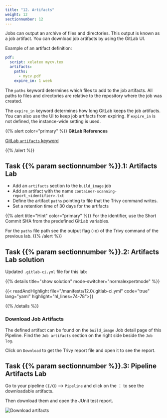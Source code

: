 ```yaml
---
title: "12. Artifacts"
weight: 12
sectionnumber: 12
---
```


Jobs can output an archive of files and directories. This output is known as a job artifact.
You can download job artifacts by using the GitLab UI.

Example of an artifact definition:

```yaml
pdf:
  script: xelatex mycv.tex
  artifacts:
    paths:
      - mycv.pdf
    expire_in: 1 week
```

The `paths` keyword determines which files to add to the job artifacts. All paths to files and directories are relative to the repository where the job was created.

The `expire_in` keyword determines how long GitLab keeps the job artifacts. You can also use the UI to keep job artifacts from expiring. If `expire_in` is not defined, the instance-wide setting is used.

{{% alert color="primary" %}}
**GitLab References**

[GitLab `artifacts` keyword](https://docs.gitlab.com/ee/ci/yaml/README.html#artifacts)

{{% /alert %}}


## Task {{% param sectionnumber %}}.1: Artifacts Lab

* Add an `artifacts` section to the `build_image` job
* Add an artifact with the name `container-scanning-report_<identifier>.txt`
* Define the artifact `paths` pointing to file that the Trivy command writes.
* Set a retention time of 30 days for the artifacts

{{% alert title="Hint" color="primary" %}}
For the identifier, use the Short Commit SHA from the predefined GitLab variables.

For the `paths` file path see the output flag (-o) of the Trivy command of the previous lab.
{{% /alert %}}


## Task {{% param sectionnumber %}}.2: Artifacts Lab solution

Updated `.gitlab-ci.yml` file for this lab:

{{% details title="show solution" mode-switcher="normalexpertmode" %}}

{{< readAndHighlight file="/manifests/12.0/.gitlab-ci.yml" code="true" lang="yaml" highlight="hl_lines=74-78">}}

{{% /details %}}


### Download Job Artifacts

The defined artifact can be found on the `build_image` Job detail page of this Pipeline. Find the `Job artifacts` section on the right side beside the `Job log`.

Click on `Download` to get the Trivy report file and open it to see the report.


## Task {{% param sectionnumber %}}.3: Pipeline Artifacts Lab

Go to your pipeline `CI/CD` --> `Pipeline` and click on the ⋮ to see the downloadable artifacts.

Then download them and open the JUnit test report.

![Download artifacts](../download_artifacts.png)
